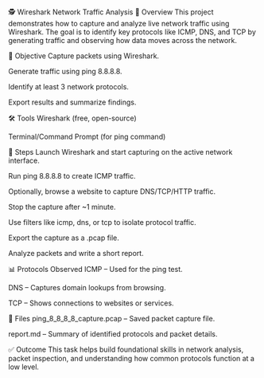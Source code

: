 🕵️ Wireshark Network Traffic Analysis
📘 Overview
This project demonstrates how to capture and analyze live network traffic using Wireshark. The goal is to identify key protocols like ICMP, DNS, and TCP by generating traffic and observing how data moves across the network.

🎯 Objective
Capture packets using Wireshark.

Generate traffic using ping 8.8.8.8.

Identify at least 3 network protocols.

Export results and summarize findings.

🛠️ Tools
Wireshark (free, open-source)

Terminal/Command Prompt (for ping command)

📝 Steps
Launch Wireshark and start capturing on the active network interface.

Run ping 8.8.8.8 to create ICMP traffic.

Optionally, browse a website to capture DNS/TCP/HTTP traffic.

Stop the capture after ~1 minute.

Use filters like icmp, dns, or tcp to isolate protocol traffic.

Export the capture as a .pcap file.

Analyze packets and write a short report.

📊 Protocols Observed
ICMP – Used for the ping test.

DNS – Captures domain lookups from browsing.

TCP – Shows connections to websites or services.

📁 Files
ping_8_8_8_8_capture.pcap – Saved packet capture file.

report.md – Summary of identified protocols and packet details.

✅ Outcome
This task helps build foundational skills in network analysis, packet inspection, and understanding how common protocols function at a low level.

